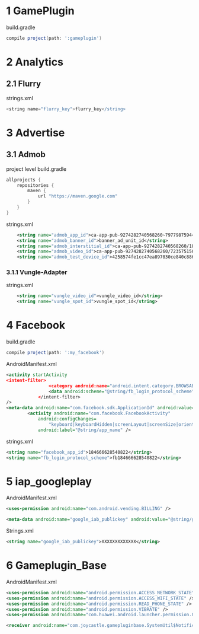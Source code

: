# 1 GamePlugin

build.gradle

```groovy
compile project(path: ':gameplugin')
```


# 2 Analytics

## 2.1 Flurry


strings.xml

```groovy
<string name="flurry_key">flurry_key</string>
```


# 3 Advertise

## 3.1 Admob

project level build.gradle

```groovy
allprojects {
    repositories {
        maven {
            url "https://maven.google.com"
        }
    }
}
```
strings.xml

```xml
    <string name="admob_app_id">ca-app-pub-9274282740568260~7977987594</string>
    <string name="admob_banner_id">banner_ad_unit_id</string>
    <string name="admob_interstitial_id">ca-app-pub-9274282740568260/1808342671</string>
    <string name="admob_video_id">ca-app-pub-9274282740568260/7235751563</string>
    <string name="admob_test_device_id">4258574fe1cc47ea897030ce840c886b</string>
```

### 3.1.1 Vungle-Adapter

strings.xml

```xml
    <string name="vungle_video_id">vungle_video_id</string>
    <string name="vungle_spot_id">vungle_spot_id</string>
```



# 4 Facebook

build.gradle
```groovy
compile project(path: ':my_facebook')
```

AndroidManifest.xml

```xml
<activity startActivity 
<intent-filter>
                <category android:name="android.intent.category.BROWSABLE" />
                <data android:scheme="@string/fb_login_protocol_scheme" />
            </intent-filter>
/>
<meta-data android:name="com.facebook.sdk.ApplicationId" android:value="@string/facebook_app_id"/>
        <activity android:name="com.facebook.FacebookActivity"
            android:configChanges=
                "keyboard|keyboardHidden|screenLayout|screenSize|orientation"
            android:label="@string/app_name" />
```

strings.xml
```xml
<string name="facebook_app_id">184666628540822</string>
<string name="fb_login_protocol_scheme">fb184666628540822</string>
```



# 5 iap_googleplay

AndroidManifest.xml

```xml
<uses-permission android:name="com.android.vending.BILLING" />

<meta-data android:name="google_iab_publickey" android:value="@string/google_iab_publickey"/>
```

Strings.xml

```xml
<string name="google_iab_publickey">XXXXXXXXXXXXX</string>
```

# 6 Gameplugin_Base

AndroidManifest.xml

```xml
<uses-permission android:name="android.permission.ACCESS_NETWORK_STATE" />
<uses-permission android:name="android.permission.ACCESS_WIFI_STATE" />
<uses-permission android:name="android.permission.READ_PHONE_STATE" />
<uses-permission android:name="android.permission.VIBRATE" />
<uses-permission android:name="com.huawei.android.launcher.permission.CHANGE_BADGE"/>

<receiver android:name="com.joycastle.gamepluginbase.SystemUtil$NotificationReceiver"/>
```

